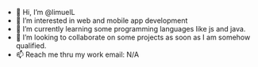 - 👋 Hi, I’m @limuelL
- 👀 I’m interested in web and mobile app development
- 🌱 I’m currently learning some programming languages like js and java.
- 💞️ I’m looking to collaborate on some projects as soon as I am somehow qualified.
- 📫 Reach me thru my work email: N/A

<!---
limuelL/limuelL is a ✨ special ✨ repository because its `README.md` (this file) appears on your GitHub profile.
You can click the Preview link to take a look at your changes.
--->
